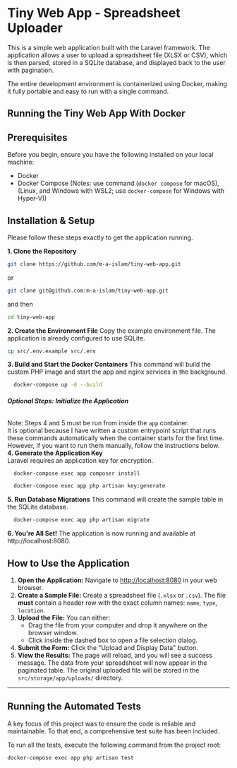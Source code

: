 # Tiny Web App - Spreadsheet Uploader

This is a simple web application built with the Laravel framework. The application allows a user to upload a spreadsheet file (XLSX or CSV), which is then parsed, stored in a SQLite database, and displayed back to the user with pagination.

The entire development environment is containerized using Docker, making it fully portable and easy to run with a single command.

## Running the Tiny Web App With Docker


## Prerequisites

Before you begin, ensure you have the following installed on your local machine:
-   Docker
-   Docker Compose (Notes: use command (`docker compose` for macOS), (Linux, and Windows with WSL2; use `docker-compose` for Windows with Hyper-V))

## Installation & Setup

Please follow these steps exactly to get the application running.

**1. Clone the Repository**
```bash
git clone https://github.com/m-a-islam/tiny-web-app.git
```
or
```bash
git clone git@github.com:m-a-islam/tiny-web-app.git
```
and then
```bash
cd tiny-web-app 
```

**2. Create the Environment File**
Copy the example environment file. The application is already configured to use SQLite.
```bash
cp src/.env.example src/.env
```

**3. Build and Start the Docker Containers**
This command will build the custom PHP image and start the app and nginx services in the background.
```bash
  docker-compose up -d --build
```
  
###### ****Optional Steps: Initialize the Application****

Note: Steps 4 and 5 must be run from inside the `app` container.  
It is optional because I have written a custom entrypoint script that runs these commands automatically when the container starts for the first time.  
However, if you want to run them manually, follow the instructions below.  
**4. Generate the Application Key**  
Laravel requires an application key for encryption.
```bash
  docker-compose exec app composer install
```

```bash
  docker-compose exec app php artisan key:generate
```

**5. Run Database Migrations**
This command will create the sample table in the SQLite database.
```bash
  docker-compose exec app php artisan migrate
```

**6. You're All Set!**
The application is now running and available at http://localhost:8080.

## How to Use the Application

1.  **Open the Application:** Navigate to [http://localhost:8080](http://localhost:8080) in your web browser.
2.  **Create a Sample File:** Create a spreadsheet file (`.xlsx` or `.csv`). The file **must** contain a header row with the exact column names: `name`, `type`, `location`.
3.  **Upload the File:** You can either:
    -   Drag the file from your computer and drop it anywhere on the browser window.
    -   Click inside the dashed box to open a file selection dialog.
4.  **Submit the Form:** Click the "Upload and Display Data" button.
5.  **View the Results:** The page will reload, and you will see a success message. The data from your spreadsheet will now appear in the paginated table. The original uploaded file will be stored in the `src/storage/app/uploads/` directory.

---

## Running the Automated Tests

A key focus of this project was to ensure the code is reliable and maintainable. To that end, a comprehensive test suite has been included.

To run all the tests, execute the following command from the project root:

```bash
docker-compose exec app php artisan test
```
